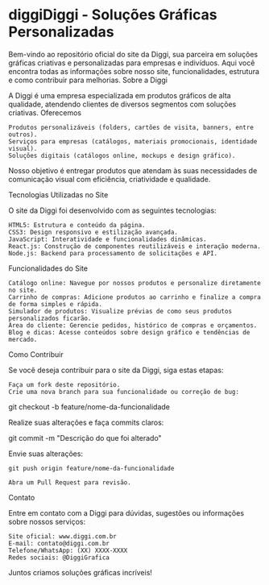 # diggiDiggi - Soluções Gráficas Personalizadas

Bem-vindo ao repositório oficial do site da Diggi, sua parceira em soluções gráficas criativas e personalizadas para empresas e indivíduos. Aqui você encontra todas as informações sobre nosso site, funcionalidades, estrutura e como contribuir para melhorias.
Sobre a Diggi

A Diggi é uma empresa especializada em produtos gráficos de alta qualidade, atendendo clientes de diversos segmentos com soluções criativas. Oferecemos

    Produtos personalizáveis (folders, cartões de visita, banners, entre outros).
    Serviços para empresas (catálogos, materiais promocionais, identidade visual).
    Soluções digitais (catálogos online, mockups e design gráfico).

Nosso objetivo é entregar produtos que atendam às suas necessidades de comunicação visual com eficiência, criatividade e qualidade.

Tecnologias Utilizadas no Site

O site da Diggi foi desenvolvido com as seguintes tecnologias:

    HTML5: Estrutura e conteúdo da página.
    CSS3: Design responsivo e estilização avançada.
    JavaScript: Interatividade e funcionalidades dinâmicas.
    React.js: Construção de componentes reutilizáveis e interação moderna.
    Node.js: Backend para processamento de solicitações e API.

Funcionalidades do Site

    Catálogo online: Navegue por nossos produtos e personalize diretamente no site.
    Carrinho de compras: Adicione produtos ao carrinho e finalize a compra de forma simples e rápida.
    Simulador de produtos: Visualize prévias de como seus produtos personalizados ficarão.
    Área do cliente: Gerencie pedidos, histórico de compras e orçamentos.
    Blog e dicas: Acesse conteúdos sobre design gráfico e tendências de mercado.

Como Contribuir

Se você deseja contribuir para o site da Diggi, siga estas etapas:

    Faça um fork deste repositório.
    Crie uma nova branch para sua funcionalidade ou correção de bug:

git checkout -b feature/nome-da-funcionalidade  

Realize suas alterações e faça commits claros:

git commit -m "Descrição do que foi alterado"  

Envie suas alterações:

    git push origin feature/nome-da-funcionalidade  

    Abra um Pull Request para revisão.

Contato

Entre em contato com a Diggi para dúvidas, sugestões ou informações sobre nossos serviços:

    Site oficial: www.diggi.com.br
    E-mail: contato@diggi.com.br
    Telefone/WhatsApp: (XX) XXXX-XXXX
    Redes sociais: @DiggiGrafica

Juntos criamos soluções gráficas incríveis!
